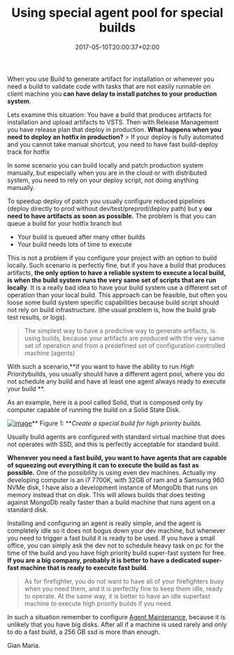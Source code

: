 ﻿---
title: "Using special agent pool for special builds"
description: ""
date: 2017-05-10T20:00:37+02:00
draft: false
tags: [build]
categories: [Team Foundation Server]
---
When you use Build to generate artifact for installation or whenever you need a build to validate code with tasks that are not easily runnable on client machine you  **can have delay to install patches to your production system**.

Lets examine this situation: You have a build that produces artifacts for installation and upload artifacts to VSTS. Then with Release Management you have release plan that deploy in production.  **What happens when you need to deploy an hotfix in production?** > If your deploy is fully automated and you cannot take manual shortcut, you need to have fast build-deploy track for hotfix

In some scenario you can build locally and patch production system manually, but especially when you are in the cloud or with distributed system, you need to rely on your deploy script, not doing anything manually.

To speedup deploy of patch you usually configure reduced pipelines (deploy directly to prod without dev/test/preprod/deploy path) but y **ou need to have artifacts as soon as possible.** The problem is that you can queue a build for your hotfix branch but

- Your build is queued after many other builds
- Your build needs lots of time to execute

This is not a problem if you configure your project with an option to build locally. Such scenario is perfectly fine, but if you have a build that produces artifacts,  **the only option to have a reliable system to execute a local build, is when the build system runs the very same set of scripts that are run locally**. It is a really bad idea to have your build system use a different set of operation than your local build. This approach can be feasible, but often you loose some build system specific capabilities because build script should not rely on build infrastructure. (the usual problem is, how the build grab test results, or logs).

> The simplest way to have a predictive way to generate artifacts, is using builds, because your artifacts are produced with the very same set of operation and from a predefined set of configuration controlled machine (agents)

With such a scenario,**if you want to have the ability to run *High Priority*builds, you usually should have a different agent pool, where you do not schedule any build and have at least one agent always ready to execute your build **.

As an example, here is a pool called Solid, that is composed only by computer capable of running the build on a Solid State Disk.

[![image](https://www.codewrecks.com/blog/wp-content/uploads/2017/05/image_thumb-1.png "image")](https://www.codewrecks.com/blog/wp-content/uploads/2017/05/image-1.png)** Figure 1: ***Create a special build for high priority builds.*

Usually build agents are configured with standard virtual machine that does not operates with SSD, and this is perfectly acceptable for standard build.

 **Whenever you need a fast build, you want to have agents that are capable of squeezing out everything it can to execute the build as fast as possible.** One of the possibility is using even dev machines. Actually my developing computer is an i7 7700K, with 32GB of ram and a Samsung 960 NVMe disk, I have also a development instance of MongoDb that runs on memory instead that on disk. This will allows builds that does testing against MongoDb really faster than a build machine that runs agent on a standard disk.

Installing and configuring an agent is really simple, and the agent is completely idle so it does not bogus down your dev machine, but whenever you need to trigger a fast build it is ready to be used. If you have a small office, you can simply ask the dev not to schedule heavy task on pc for the time of the build and you have high priority build super-fast system for free. **If you are a big company, probably it is better to have a dedicated super-fast machine that is ready to execute fast build**.

> As for firefighter, you do not want to have all of your firefighters busy when you need them, and it is perfectly fine to keep them idle, ready to operate. At the same way, it is better to have an idle superfast machine to execute high priority builds if you need.

In such a situation remember to configure [Agent Maintenance](http://www.codewrecks.com/blog/index.php/2017/05/06/maintenance-for-build-agent-in-tfs-build/), because it is unlikely that you have big disks. After all if a machine is used rarely and only to do a fast build, a 256 GB ssd is more than enough.

Gian Maria.
